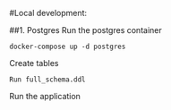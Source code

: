 #Local development:

##1. Postgres
Run the postgres container

`docker-compose up -d postgres`

Create tables

`Run full_schema.ddl`

Run the application



